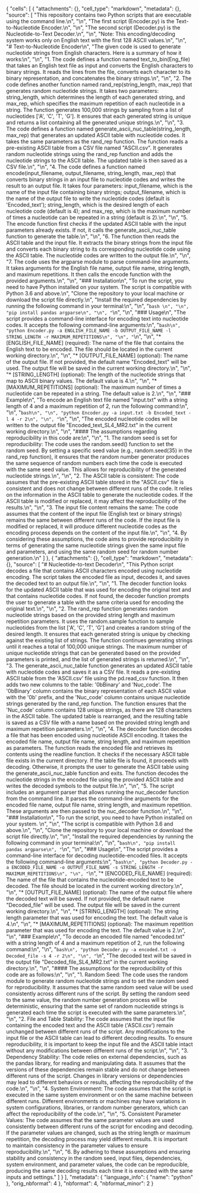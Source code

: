 {
 "cells": [
  {
   "attachments": {},
   "cell_type": "markdown",
   "metadata": {},
   "source": [
    "This repository contains two Python scripts that are executable using the command line.\n",
    "\n",
    "The first script (Encoder.py) is the Text-to-Nucleotide Encoder.\n",
    "\n",
    "The second script (Decoder.py) is the Nucleotide-to-Text Decoder.\n",
    "\n",
    "Note: This encoding/decoding system works only on English text with the first 128 ASCII values.\n",
    "\n",
    "# Text-to-Nucleotide Encoder\n",
    "The given code is used to generate nucleotide strings from English characters. Here is a summary of how it works:\n",
    "\n",
    "1. The code defines a function named text_to_bin(Eng_file) that takes an English text file as input and converts the English characters to binary strings. It reads the lines from the file, converts each character to its binary representation, and concatenates the binary strings.\n",
    "\n",
    "2. The code defines another function named rand_rep(string_length, max_rep) that generates random nucleotide strings. It takes two parameters: string_length, which determines the length of each generated string, and max_rep, which specifies the maximum repetition of each nucleotide in a string. The function generates 100,000 strings by sampling from a list of nucleotides ['A', 'C', 'T', 'G']. It ensures that each generated string is unique and returns a list containing all the generated unique strings.\n",
    "\n",
    "3. The code defines a function named generate_ascii_nuc_table(string_length, max_rep) that generates an updated ASCII table with nucleotide codes. It takes the same parameters as the rand_rep function. The function reads a pre-existing ASCII table from a CSV file named \"ASCII.csv\". It generates random nucleotide strings using the rand_rep function and adds the nucleotide strings to the ASCII table. The updated table is then saved as a CSV file.\n",
    "\n",
    "4. The code defines a function named encode(input_filename, output_filename, string_length, max_rep) that converts binary strings in an input file to nucleotide codes and writes the result to an output file. It takes four parameters: input_filename, which is the name of the input file containing binary strings; output_filename, which is the name of the output file to write the nucleotide codes (default is 'Encoded_text'); string_length, which is the desired length of each nucleotide code (default is 4); and max_rep, which is the maximum number of times a nucleotide can be repeated in a string (default is 2).\n",
    "\n",
    "5. The encode function first checks if the updated ASCII table with the input parameters already exists. If not, it calls the generate_ascii_nuc_table function to generate the table.\n",
    "\n",
    "6. The function then reads the ASCII table and the input file. It extracts the binary strings from the input file and converts each binary string to its corresponding nucleotide code using the ASCII table. The nucleotide codes are written to the output file.\n",
    "\n",
    "7. The code uses the argparse module to parse command-line arguments. It takes arguments for the English file name, output file name, string length, and maximum repetitions. It then calls the encode function with the provided arguments.\n",
    "\n",
    "### Installation\n",
    "To run the script, you need to have Python installed on your system. The script is compatible with Python 3.6 and above.\n",
    "Clone the repository to your local machine or download the script file directly.\n",
    "Install the required dependencies by running the following command in your terminal:\n",
    "\n",
    "```bash \n",
    "\n",
    "pip install pandas argparse\n",
    "\n",
    "```\n",
    "\n",
    "### Usage\n",
    "The script provides a command-line interface for encoding text into nucleotide codes. It accepts the following command-line arguments:\n",
    "```bash\n",
    "python Encoder.py -a ENGLISH_FILE_NAME -b OUTPUT_FILE_NAME -l STRING_LENGTH -r MAXIMUM_REPETITIONS\n",
    "\n",
    "```\n",
    "\n",
    "* [ENGLISH_FILE_NAME] (required): The name of the file that contains the English text to be encoded. The file should be located in the current working directory.\n",
    "\n",
    "* [OUTPUT_FILE_NAME] (optional): The name of the output file. If not provided, the default name \"Encoded_text\" will be used. The output file will be saved in the current working directory.\n",
    "\n",
    "* [STRING_LENGTH] (optional): The length of the nucleotide strings that map to ASCII binary values. The default value is 4.\n",
    "\n",
    "* [MAXIMUM_REPETITIONS] (optional): The maximum number of times a nucleotide can be repeated in a string. The default value is 2.\n",
    "\n",
    "### Example\n",
    "To encode an English text file named \"input.txt\" with a string length of 4 and a maximum repetition of 2, run the following command:\n",
    "\n",
    "```bash\n",
    "\n",
    "python Encoder.py -a input.txt -b Encoded_text -l 4 -r 2\n",
    "\n",
    "```\n",
    "\n",
    "The encoded nucleotide codes will be written to the output file \"Encoded_text_SL4_MR2.txt\" in the current working directory.\n",
    "\n",
    "#### The assumptions regarding reproducibility in this code are:\n",
    "\n",
    "1. The random seed is set for reproducibility: The code uses the random.seed() function to set the random seed. By setting a specific seed value (e.g., random.seed(35) in the rand_rep function), it ensures that the random number generator produces the same sequence of random numbers each time the code is executed with the same seed value. This allows for reproducibility of the generated nucleotide strings.\n",
    "\n",
    "2. The ASCII table is consistent: The code assumes that the pre-existing ASCII table stored in the \"ASCII.csv\" file is consistent and does not change between different runs of the code. It relies on the information in the ASCII table to generate the nucleotide codes. If the ASCII table is modified or replaced, it may affect the reproducibility of the results.\n",
    "\n",
    "3. The input file content remains the same: The code assumes that the content of the input file (English text or binary strings) remains the same between different runs of the code. If the input file is modified or replaced, it will produce different nucleotide codes as the encoding process depends on the content of the input file.\n",
    "\n",
    "4. By considering these assumptions, the code aims to provide reproducibility in terms of generating the same nucleotide strings given the same input file and parameters, and using the same random seed for random number generation.\n"
   ]
  },
  {
   "attachments": {},
   "cell_type": "markdown",
   "metadata": {},
   "source": [
    "# Nucleotide-to-text Decoder\n",
    "This Python script decodes a file that contains ASCII characters encoded using nucleotide encoding. The script takes the encoded file as input, decodes it, and saves the decoded text to an output file.\n",
    "\n",
    "1. The decoder function looks for the updated ASCII table that was used for encoding the original text and that contains nucleotide codes. If not found, the decoder function prompts the user to generate a table with the same criteria used for encoding the original text.\n",
    "\n",
    "2. The rand_rep function generates random nucleotide strings based on the provided string length and maximum repetition parameters. It uses the random.sample function to sample nucleotides from the list ['A', 'C', 'T', 'G'] and creates a random string of the desired length. It ensures that each generated string is unique by checking against the existing list of strings. The function continues generating strings until it reaches a total of 100,000 unique strings. The maximum number of unique nucleotide strings that can be generated based on the provided parameters is printed, and the list of generated strings is returned.\n",
    "\n",
    "3. The generate_ascii_nuc_table function generates an updated ASCII table with nucleotide codes and saves it as a CSV file. It reads a pre-existing ASCII table from the 'ASCII.csv' file using the pd.read_csv function. It then adds two new columns to the table: '0bBinary' and 'Nuc_code'. The '0bBinary' column contains the binary representation of each ASCII value with the '0b' prefix, and the 'Nuc_code' column contains unique nucleotide strings generated by the rand_rep function. The function ensures that the 'Nuc_code' column contains 128 unique strings, as there are 128 characters in the ASCII table. The updated table is rearranged, and the resulting table is saved as a CSV file with a name based on the provided string length and maximum repetition parameters.\n",
    "\n",
    "4. The decoder function decodes a file that has been encoded using nucleotide ASCII encoding. It takes the encoded file name, output file name, string length, and maximum repetition as parameters. The function reads the encoded file and retrieves its contents using the readline function. It checks if the necessary ASCII table file exists in the current directory. If the table file is found, it proceeds with decoding. Otherwise, it prompts the user to generate the ASCII table using the generate_ascii_nuc_table function and exits. The function decodes the nucleotide strings in the encoded file using the provided ASCII table and writes the decoded symbols to the output file.\n",
    "\n",
    "5. The script includes an argument parser that allows running the nuc_decoder function from the command line. It parses the command-line arguments for the encoded file name, output file name, string length, and maximum repetition. These arguments are then passed to the nuc_decoder function.\n",
    "\n",
    "### Installation\n",
    "To run the script, you need to have Python installed on your system. \n",
    "\n",
    "The script is compatible with Python 3.6 and above.\n",
    "\n",
    "Clone the repository to your local machine or download the script file directly.\n",
    "\n",
    "Install the required dependencies by running the following command in your terminal:\n",
    "\n",
    "```bash\n",
    "pip install pandas argparse\n",
    "```\n",
    "\n",
    "### Usage\n",
    "The script provides a command-line interface for decoding nucleotide-encoded files. It accepts the following command-line arguments:\n",
    "```bash\n",
    "python Decoder.py -a ENCODED_FILE_NAME -o OUTPUT_FILE_NAME -s STRING_LENGTH -r MAXIMUM_REPETITIONS\n",
    "\n",
    "```\n",
    "* [ENCODED_FILE_NAME] (required): The name of the file that contains the nucleotide-encoded text to be decoded. The file should be located in the current working directory.\n",
    "\n",
    "* [OUTPUT_FILE_NAME] (optional): The name of the output file where the decoded text will be saved. If not provided, the default name \"Decoded_file\" will be used. The output file will be saved in the current working directory.\n",
    "\n",
    "* [STRING_LENGTH] (optional): The string length parameter that was used for encoding the text. The default value is 4.\n",
    "\n",
    "* [MAXIMUM_REPETITIONS] (optional): The maximum repetition parameter that was used for encoding the text. The default value is 2.\n",
    "\n",
    "### Example\n",
    "To decode an encoded file named \"encoded.txt\" with a string length of 4 and a maximum repetition of 2, run the following command:\n",
    "\n",
    "```bash\n",
    "python Decoder.py -a encoded.txt -o Decoded_file -s 4 -r 2\n",
    "\n",
    "```\n",
    "The decoded text will be saved in the output file \"Decoded_file_SL4_MR2.txt\" in the current working directory.\n",
    "\n",
    "#### The assumptions for the reproducibility of this code are as follows:\n",
    "\n",
    "1. Random Seed: The code uses the random module to generate random nucleotide strings and to set the random seed for reproducibility. It assumes that the same random seed value will be used consistently across different runs of the script. By setting the random seed to the same value, the random number generation process will be deterministic, ensuring that the same set of random nucleotide strings is generated each time the script is executed with the same parameters.\n",
    "\n",
    "2. File and Table Stability: The code assumes that the input file containing the encoded text and the ASCII table ('ASCII.csv') remain unchanged between different runs of the script. Any modifications to the input file or the ASCII table can lead to different decoding results. To ensure reproducibility, it is important to keep the input file and the ASCII table intact without any modifications between different runs of the script.\n",
    "\n",
    "3. Dependency Stability: The code relies on external dependencies, such as the pandas library, for reading and manipulating data. It assumes that the versions of these dependencies remain stable and do not change between different runs of the script. Changes in library versions or dependencies may lead to different behaviors or results, affecting the reproducibility of the code.\n",
    "\n",
    "4. System Environment: The code assumes that the script is executed in the same system environment or on the same machine between different runs. Different environments or machines may have variations in system configurations, libraries, or random number generators, which can affect the reproducibility of the code.\n",
    "\n",
    "5. Consistent Parameter Values: The code assumes that the same parameter values are used consistently between different runs of the script for encoding and decoding. If the parameter values are changed, such as the string length or maximum repetition, the decoding process may yield different results. It is important to maintain consistency in the parameter values to ensure reproducibility.\n",
    "\n",
    "6. By adhering to these assumptions and ensuring stability and consistency in the random seed, input files, dependencies, system environment, and parameter values, the code can be reproducible, producing the same decoding results each time it is executed with the same inputs and settings."
   ]
  }
 ],
 "metadata": {
  "language_info": {
   "name": "python"
  },
  "orig_nbformat": 4
 },
 "nbformat": 4,
 "nbformat_minor": 2
}
